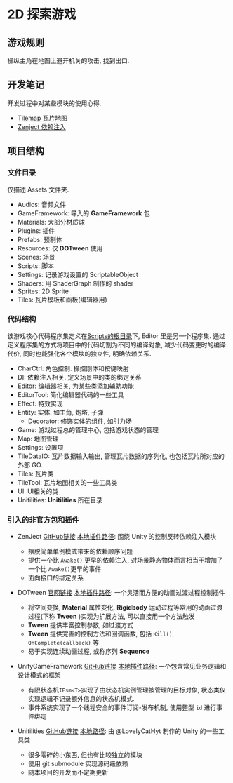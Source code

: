 # 2D 探索游戏
## 游戏规则
操纵主角在地图上避开机关的攻击, 找到出口.

## 开发笔记

开发过程中对某些模块的使用心得.

- [Tilemap 瓦片地图](https://www.notion.so/Tilemap-3646a31a3199443ea235fe677c0d5a3c)
- [Zenject 依赖注入](https://www.notion.so/Zenject-2e32fddea7ae417696050d8716dc4e8c)

## 项目结构

### 文件目录

仅描述 Assets 文件夹.

- Audios: 音频文件
- GameFramework: 导入的 **GameFramework** 包
- Materials: 大部分材质球
- Plugins: 插件
- Prefabs: 预制体
- Resources: 仅 **DOTween** 使用
- Scenes: 场景
- Scripts: 脚本
- Settings: 记录游戏设置的 ScriptableObject
- Shaders: 用 ShaderGraph 制作的 shader
- Sprites: 2D Sprite
- Tiles: 瓦片模板和画板(编辑器用)

### 代码结构

该游戏核心代码程序集定义在[Scripts的根目录](Assets\Scripts)下, Editor 里是另一个程序集. 通过定义程序集的方式将项目中的代码切割为不同的编译对象, 减少代码变更时的编译代价, 同时也能强化各个模块的独立性, 明确依赖关系.

- CharCtrl: 角色控制. 操控刚体和按键映射
- DI: 依赖注入相关. 定义场景中的类的绑定关系
- Editor: 编辑器相关, 为某些类添加辅助功能
- EditorTool: 简化编辑器代码的一些工具
- Effect: 特效实现
- Entity: 实体. 如主角, 炮塔, 子弹
    - Decorator: 修饰实体的组件, 如引力场
- Game: 游戏过程总的管理中心, 包括游戏状态的管理
- Map: 地图管理
- Settings: 设置项
- TileDataIO: 瓦片数据输入输出, 管理瓦片数据的序列化, 也包括瓦片所对应的外部 GO.
- Tiles: 瓦片类
- TileTool: 瓦片地图相关的一些工具类
- UI: UI相关的类
- Unitilities: **Unitilities** 所在目录

### 引入的非官方包和插件

- ZenJect [GitHub链接](https://github.com/modesttree/Zenject) [本地插件路径](Assets\Plugins\Zenject): 围绕 Unity 的控制反转依赖注入模块
  - 摆脱简单单例模式带来的依赖顺序问题
  - 提供一个比 `Awake()` 更早的依赖注入, 对场景静态物体而言相当于增加了一个比 `Awake()`更早的事件
  - 面向接口的绑定关系
- DOTween [官网链接](http://dotween.demigiant.com/) [本地插件路径](Assets\Plugins\Demigiant\DOTween): 一个灵活而方便的动画过渡过程控制插件
  - 将空间变换, **Material** 属性变化, **Rigidbody** 运动过程等常用的动画过渡过程(下称 **Tween** )实现为扩展方法, 可以直接用一个方法触发
  - **Tween** 提供丰富控制参数, 如过渡方式
  - **Tween** 提供完善的控制方法和回调函数, 包括 `Kill()`, `OnComplete(callback)` 等
  - 易于实现连续动画过程, 或称序列 **Sequence**

- UnityGameFramework [GitHub链接](https://github.com/EllanJiang/UnityGameFramework) [本地插件路径](Assets\GameFramework): 一个包含常见业务逻辑和设计模式的框架
  - 有限状态机`IFsm<T>`实现了由状态机实例管理被管理的目标对象, 状态类仅实现逻辑不记录额外信息的状态机模式.
  - 事件系统实现了一个线程安全的事件订阅-发布机制, 使用整型 `id` 进行事件绑定
- Unitilities [GitHub链接](https://github.com/LovelyCatHyt/Unitilities) [本地路径](Assets\Scripts\Unitilities): 由 @LovelyCatHyt 制作的 Unity 的一些工具类
  - 很多零碎的小东西, 但也有比较独立的模块
  - 使用 git submodule 实现源码级依赖
  - 随本项目的开发而不定期更新
